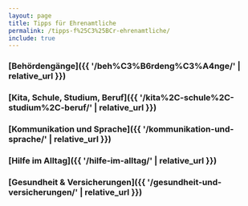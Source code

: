 ```yaml
---
layout: page
title: Tipps für Ehrenamtliche
permalink: /tipps-f%25C3%25BCr-ehrenamtliche/
include: true
---
```


### [Behördengänge]({{ '/beh%C3%B6rdeng%C3%A4nge/' | relative_url }})

### [Kita, Schule, Studium, Beruf]({{ '/kita%2C-schule%2C-studium%2C-beruf/' | relative_url }})

### [Kommunikation und Sprache]({{ '/kommunikation-und-sprache/' | relative_url }})

### [Hilfe im Alltag]({{ '/hilfe-im-alltag/' | relative_url }})

### [Gesundheit & Versicherungen]({{ '/gesundheit-und-versicherungen/' | relative_url }})

